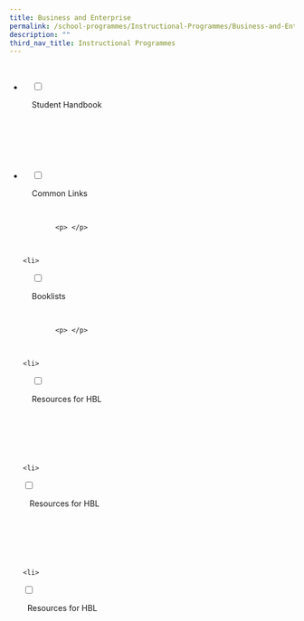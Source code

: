 ```yaml
---
title: Business and Enterprise
permalink: /school-programmes/Instructional-Programmes/Business-and-Enterprise/
description: ""
third_nav_title: Instructional Programmes
---
```

<ul class="jekyllcodex_accordion">

  <li>

    <input type="checkbox" id="accordion1">

    <label for="accordion1">Student Handbook</label>

    <div>

      <p> </p>

    </div>

</li>
	<li>

    <input type="checkbox" id="accordion2">

    <label for="accordion2">Common Links</label>

    <div>

			<p> </p>

    </div>

</li>
	
	<li>

    <input type="checkbox" id="accordion3">

    <label for="accordion3">Booklists</label>

    <div>

			<p> </p>

    </div>

</li>
	
	<li>

    <input type="checkbox" id="accordion4">

    <label for="accordion4">Resources for HBL</label>

    <div>

      <p> </p>

    </div>

</li>
	
	<li>
		
   <input type="checkbox" id="accordion5">

   <label for="accordion5">Resources for HBL</label>

    <div>

      <p> </p>

    </div>

</li>
	
	<li>
		
   <input type="checkbox" id="accordion6">

    <label for="accordion6">Resources for HBL</label>

    <div>

      <p> </p>

    </div>

</li>
		
	

	
</ul>